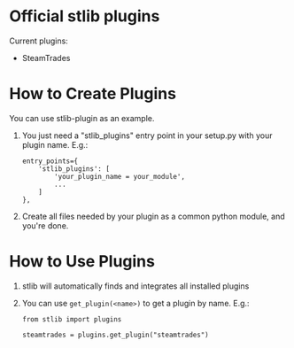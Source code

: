 Official stlib plugins
======================

Current plugins:

 - SteamTrades

How to Create Plugins
=====================

You can use stlib-plugin as an example.

1) You just need a "stlib_plugins" entry point in your setup.py with your plugin name. E.g.:
   
   ```
   entry_points={
       'stlib_plugins': [
           'your_plugin_name = your_module',
           ...
       ]
   },
   ```

2) Create all files needed by your plugin as a common python module, and you're done.

How to Use Plugins
==================

1) stlib will automatically finds and integrates all installed plugins
2) You can use `get_plugin(<name>)` to get a plugin by name. E.g.:

   ```
   from stlib import plugins
   
   steamtrades = plugins.get_plugin("steamtrades")
   ``` 


